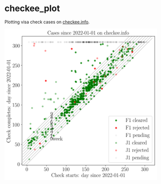 # checkee_plot
Plotting visa check cases on [checkee.info](https://checkee.info/).

![](2022-01-01_2022-11-06.png)